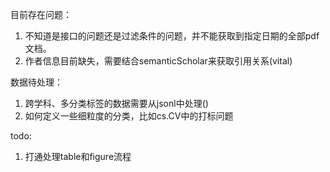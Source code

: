目前存在问题：
1. 不知道是接口的问题还是过滤条件的问题，并不能获取到指定日期的全部pdf文档。
2. 作者信息目前缺失，需要结合semanticScholar来获取引用关系(vital)

数据待处理：
1. 跨学科、多分类标签的数据需要从jsonl中处理()
2. 如何定义一些细粒度的分类，比如cs.CV中的打标问题

todo:
1. 打通处理table和figure流程